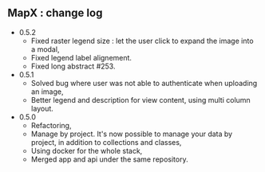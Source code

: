 ## MapX : change log

- 0.5.2
  - Fixed raster legend size : let the user click to expand the image into a modal,
  - Fixed legend label alignement.
  - Fixed long abstract #253.
- 0.5.1 
  - Solved bug where user was not able to authenticate when uploading an image,
  - Better legend and description for view content, using multi column layout.
- 0.5.0 
  - Refactoring,
  - Manage by project. It's now possible to manage your data by project, in addition to collections and classes, 
  - Using docker for the whole stack,
  - Merged app and api under the same repository.
